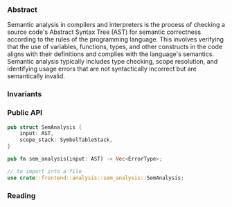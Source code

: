 ### Abstract

Semantic analysis in compilers and interpreters is the process of checking a source code's Abstract Syntax Tree (AST) for semantic correctness according to the rules of the programming language. This involves verifying that the use of variables, functions, types, and other constructs in the code aligns with their definitions and complies with the language's semantics. Semantic analysis typically includes type checking, scope resolution, and identifying usage errors that are not syntactically incorrect but are semantically invalid.

### Invariants

### Public API

```rust
pub struct SemAnalysis {
    input: AST,
    scope_stack: SymbolTableStack,
}

pub fn sem_analysis(input: AST) -> Vec<ErrorType>;

// to import into a file
use crate::frontend::analysis::sem_analysis::SemAnalysis;
```

### Reading

